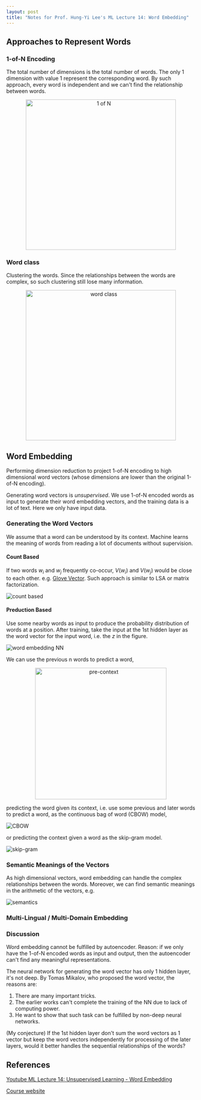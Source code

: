 ```yaml
---
layout: post
title: "Notes for Prof. Hung-Yi Lee's ML Lecture 14: Word Embedding"
---
```


## Approaches to Represent Words

### 1-of-N Encoding

The total number of dimensions is the total number of words. The only 1 dimension with value 1 represent the corresponding word. By such approach, every word is independent and we can't find the relationship between words.

<p align="center">
    <img src="https://baliuzeger.github.io/sjl/assets/images/HYL_ML_14/one-of-N.png" alt="1 of N" style="width:400px;"/>
</p>

### Word class

Clustering the words. Since the relationships between the words are complex, so such clustering still lose many information.

<p align="center">
    <img src="https://baliuzeger.github.io/sjl/assets/images/HYL_ML_14/word-class.png" alt="word class" style="width:400px;"/>
</p>

## Word Embedding

Performing dimension reduction to project 1-of-N encoding to high dimensional word vectors (whose dimensions are lower than the original 1-of-N encoding).

Generating word vectors is *unsupervised*. We use 1-of-N encoded words as input to generate their word embedding vectors, and the training data is a lot of text. Here we only have input data.

### Generating the Word Vectors

We assume that a word can be understood by its context. Machine learns the meaning of words from reading a lot of documents without supervision.

#### Count Based

If two words $w_i$ and $w_j$ frequently co-occur, $V(w_i)$ and $V(w_j)$ would be close to each other. e.g. [Glove Vector](http://nlp.stanford.edu/projects/glove/). Such approach is similar to LSA or matrix factorization.

![count based](https://baliuzeger.github.io/sjl/assets/images/HYL_ML_14/count-based.png)

#### Preduction Based

Use some nearby words as input to produce the probability distribution of words at a position. After training, take the input at the 1st hidden layer as the word vector for the input word, i.e. the $z$ in the figure.

![word embedding NN](https://baliuzeger.github.io/sjl/assets/images/HYL_ML_14/word-embedding-NN.png)

We can use the previous n words to predict a word,

<p align="center">
    <img src="https://baliuzeger.github.io/sjl/assets/images/HYL_ML_14/pre-context.png" alt="pre-context" style="width:350px;"/>
</p>

predicting the word given its context, i.e. use some previous and later words to predict a word, as the continuous bag of word (CBOW) model,

![CBOW](https://baliuzeger.github.io/sjl/assets/images/HYL_ML_14/CBOW.png)

or predicting the context given a word as the skip-gram model.

![skip-gram](https://baliuzeger.github.io/sjl/assets/images/HYL_ML_14/skip-gram.png)

### Semantic Meanings of the Vectors

As high dimensional vectors, word embedding can handle the complex relationships between the words. Moreover, we can find semantic meanings in the arithmetic of the vectors, e.g.

![semantics](https://baliuzeger.github.io/sjl/assets/images/HYL_ML_14/semantic.png)
 
### Multi-Lingual / Multi-Domain Embedding




### Discussion

Word embedding cannot be fulfilled by autoencoder. Reason: if we only have the 1-of-N encoded words as input and output, then the autoencoder can't find any meaningful representations.

The neural network for generating the word vector has only 1 hidden layer, it's not deep. By Tomas Mikalov, who proposed the word vector, the reasons are:
1. There are many important tricks.
2. The earlier works can't complete the training of the NN due to lack of computing power.
3. He want to show that such task can be fulfilled by non-deep neural networks.

(My conjecture) If the 1st hidden layer don't sum the word vectors as 1 vector but keep the word vectors independently for processing of the later layers, would it better handles the sequential relationships of the words?


## References

[Youtube ML Lecture 14: Unsupervised Learning - Word Embedding](https://www.youtube.com/watch?v=X7PH3NuYW0Q&list=PLJV_el3uVTsPy9oCRY30oBPNLCo89yu49&index=23)

[Course website](http://speech.ee.ntu.edu.tw/~tlkagk/courses_ML17_2.html)
